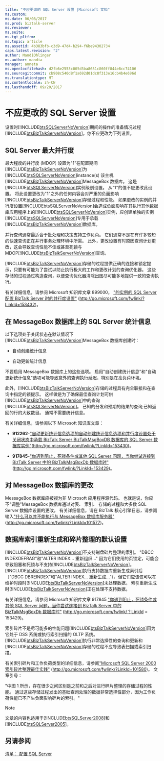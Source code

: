 ```yaml
---
title: "不应更改的 SQL Server 设置 |Microsoft 文档"
ms.custom: 
ms.date: 06/08/2017
ms.prod: biztalk-server
ms.reviewer: 
ms.suite: 
ms.tgt_pltfrm: 
ms.topic: article
ms.assetid: 4b383bfb-c3d9-47d4-b294-f6be94302734
caps.latest.revision: "2"
author: MandiOhlinger
ms.author: mandia
manager: anneta
ms.openlocfilehash: d2fb6e2553c005d3ba8651c860ff844e8cc74106
ms.sourcegitcommit: cb908c540d8f1a692d01dc8f313e16cb4b4e696d
ms.translationtype: MT
ms.contentlocale: zh-CN
ms.lasthandoff: 09/20/2017
---
```

# <a name="sql-server-settings-that-should-not-be-changed"></a>不应更改的 SQL Server 设置
设置时[!INCLUDE[btsSQLServerNoVersion](../includes/btssqlservernoversion-md.md)]期间的操作的准备情况过程[!INCLUDE[btsBizTalkServerNoVersion](../includes/btsbiztalkservernoversion-md.md)]，你不应更改为下列设置。  
  
## <a name="sql-server-max-degree-of-parallelism"></a>SQL Server 最大并行度  
 最大程度的并行度 (MDOP) 设置为"1"在配置期间[!INCLUDE[btsBizTalkServerNoVersion](../includes/btsbiztalkservernoversion-md.md)]为[!INCLUDE[btsSQLServerNoVersion](../includes/btssqlservernoversion-md.md)]instance(s) 该主机[!INCLUDE[btsBizTalkServerNoVersion](../includes/btsbiztalkservernoversion-md.md)]MessageBox 数据库。 这是[!INCLUDE[btsSQLServerNoVersion](../includes/btssqlservernoversion-md.md)]实例级别设置。 从"1"的值不应更改此设置。 将此设置更改为"1"之外的任何内容会对严重的负面影响[!INCLUDE[btsBizTalkServerNoVersion](../includes/btsbiztalkservernoversion-md.md)]存储过程和性能。 如果更改的实例的并行度设置[!INCLUDE[btsSQLServerNoVersion](../includes/btssqlservernoversion-md.md)]会造成负面影响在其执行其他数据库应用程序上的[!INCLUDE[btsSQLServerNoVersion](../includes/btssqlservernoversion-md.md)]实例，应创建单独的实例[!INCLUDE[btsSQLServerNoVersion](../includes/btssqlservernoversion-md.md)]专用于承载[!INCLUDE[btsBizTalkServerNoVersion](../includes/btsbiztalkservernoversion-md.md)]数据库。  
  
 并行查询通常最适合于批处理和决策支持工作负荷。 它们通常不是在有许多较短的快速查询正在并行事务处理环境中所需。 此外，更改设置有时原因查询计划更改，这会导致查询性能不佳或甚至死锁与 MDOP[!INCLUDE[btsBizTalkServerNoVersion](../includes/btsbiztalkservernoversion-md.md)]查询。  
  
 [!INCLUDE[btsBizTalkServerNoVersion](../includes/btsbiztalkservernoversion-md.md)]存储的过程提供正确的连接和锁定提示，只要有可能为了尝试以防止执行极大的工作和更改计划的查询优化器。 这些存储的过程通过构造查询，以便查询优化器清除出图尽可能多地提供一致的查询执行。  
  
 有关详细信息，请参阅 Microsoft 知识库文章 899000， ["的实例的 SQL Server 配置 BizTalk Server 时的并行度设置"](http://go.microsoft.com/fwlink/?LinkId=153432) (http://go.microsoft.com/fwlink/?LinkId=153432)。  
  
## <a name="sql-server-statistics-on-the-messagebox-database"></a>在 MessageBox 数据库上的 SQL Server 统计信息  
 以下选项处于关闭状态在默认情况下[!INCLUDE[btsBizTalkServerNoVersion](../includes/btsbiztalkservernoversion-md.md)]MessageBox 数据库创建时：  
  
-   自动创建统计信息  
  
-   自动更新统计信息  
  
 不要启用 MessageBox 数据库上的这些选项。 启用"自动创建统计信息"和"自动更新统计信息"选项可能导致意外的查询执行延迟，特别是在高负荷环境。  
  
 此外，[!INCLUDE[btsBizTalkServerNoVersion](../includes/btsbiztalkservernoversion-md.md)]存储的过程具有完全联接和在查询中指定的锁提示。 这样做是为了确保最佳查询计划可供[!INCLUDE[btsBizTalkServerNoVersion](../includes/btsbiztalkservernoversion-md.md)]中的查询[!INCLUDE[btsSQLServerNoVersion](../includes/btssqlservernoversion-md.md)]。 已知的分发和预期的结果的查询;已知返回的行的大致数目。 通常不需要统计信息。  
  
 有关详细信息，请参阅以下 Microsoft 知识库文章：  
  
-   **912262**-["自动更新统计信息选项的自动创建统计信息选项和并行度设置处于关闭状态中承载 BizTalk Server BizTalkMsgBoxDB 数据库的 SQL Server 数据库实例"](http://go.microsoft.com/fwlink/?LinkId=153430)(http://go.microsoft.com/fwlink/?LinkId=153430)。  
  
-   **917845**-["你遇到阻止，死锁条件或其他 SQL Server 问题，当你尝试连接到 BizTalk Server 中的 BizTalkMsgBoxDb 数据库时"](http://go.microsoft.com/fwlink/?LinkId=153429) (http://go.microsoft.com/fwlink/?LinkId=153429)。  
  
## <a name="changes-to-the-messagebox-database"></a>对 MessageBox 数据库的更改  
 MessageBox 数据库应被视为非 Microsoft 应用程序源代码。 也就是说，你应不"调整"MessageBox 数据库通过对表、 索引、 存储的过程和大多数 SQL Server 数据库设置的更改。 有关详细信息，请在 BizTalk 核心引擎日志，请参阅输入["什么可以并不能执行与 MessageBox 数据库服务器"](http://go.microsoft.com/fwlink/?LinkId=101577) (http://go.microsoft.com/fwlink/?LinkId=101577)。  
  
## <a name="default-settings-for-the-database-index-rebuilds-and-defragmentation"></a>数据库索引重新生成和碎片整理的默认设置  
 [!INCLUDE[btsBizTalkServerNoVersion](../includes/btsbiztalkservernoversion-md.md)]不支持磁盘碎片整理的索引。 "DBCC INDEXDEFRAG"和"ALTER INDEX... 重新组织..." 因为它们使用的页锁定，可能会导致阻塞和死锁与不支持[!INCLUDE[btsBizTalkServerNoVersion](../includes/btsbiztalkservernoversion-md.md)]。 [!INCLUDE[btsBizTalkServerNoVersion](../includes/btsbiztalkservernoversion-md.md)]执行支持数据库重新生成索引后 （"DBCC DBREINDEX"和"ALTER INDEX... 重新生成..."），但它们应该仅可以在维护时段时[!INCLUDE[btsBizTalkServerNoVersion](../includes/btsbiztalkservernoversion-md.md)]未处理数据。 索引重新生成时[!INCLUDE[btsBizTalkServerNoVersion](../includes/btsbiztalkservernoversion-md.md)]正在处理不支持数据。  
  
 有关详细信息，请参阅 Microsoft 知识库文章 917845 ["你遇到阻止，死锁条件或其他 SQL Server 问题，当你尝试连接到 BizTalk Server 中的 BizTalkMsgBoxDb 数据库时"](http://go.microsoft.com/fwlink/?LinkId=153429) (http://go.microsoft.com/fwlink/？LinkId = 153429)。  
  
 索引碎片不是尽可能多的性能问题[!INCLUDE[btsBizTalkServerNoVersion](../includes/btsbiztalkservernoversion-md.md)]因为它处于 DSS 系统或执行索引扫描的 OLTP 系统。 [!INCLUDE[btsBizTalkServerNoVersion](../includes/btsbiztalkservernoversion-md.md)]执行非常选择性的查询和更新和[!INCLUDE[btsBizTalkServerNoVersion](../includes/btsbiztalkservernoversion-md.md)]存储的过程不应导致表扫描或索引扫描。  
  
 有关索引碎片和工作负荷类型的详细信息，请参阅["Microsoft SQL Server 2000 索引碎片整理最佳实践"](http://go.microsoft.com/fwlink/?LinkId=101580) (http://go.microsoft.com/fwlink/?LinkId=101580)。 文章引号：  
  
 "中图 1 所示，存在很少之间区别是之前和之后对进行碎片整理的存储过程的性能。 通过这些存储过程发出的基础查询处理的数据非常选择性部分，因为工作负荷性能已不产生负面影响碎片的索引。"  
  
> [!NOTE]  
>  文章的内容也适用于[!INCLUDE[btsSQLServer2008](../includes/btssqlserver2008-md.md)]和[!INCLUDE[btsSQLServer2005](../includes/btssqlserver2005-md.md)]。  
  
## <a name="see-also"></a>另请参阅  
 [清单： 配置 SQL Server](~/technical-guides/checklist-configuring-sql-server.md)
